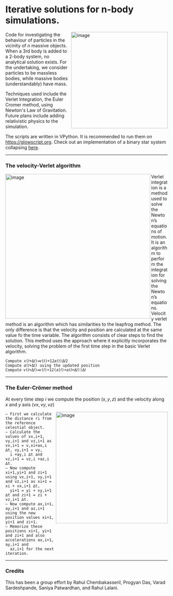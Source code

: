 
# Iterative solutions for n-body simulations.
<img height="300" alt="image" src="https://user-images.githubusercontent.com/76529011/185738668-57d533b5-40de-4d5d-92b7-d1c96ac2b5ba.png" align="right">


Code for investigating the behaviour of particles in the vicinity of $n$ massive objects. When a 3rd body is added to a 2-body system, no analytical solution exists. For the undertaking, we consider particles to be massless bodies, while massive bodies (understandably) have mass. 

Techniques used include the Verlet Integration, the Euler Cromer method, using Newton's Law of Gravitation. Future plans include adding relativistic physics to the simulation.

The scripts are written in VPython. It is recommended to run them on https://glowscript.org. Check out an implementation of a binary star system collapsing [here](https://www.glowscript.org/#/user/progyan.das/folder/MyPrograms/program/blackhoooole).

----------------------

### The velocity-Verlet algorithm
<img width="450" alt="image" src="https://user-images.githubusercontent.com/76529011/185738704-4d8c0f37-d331-4c7b-86a8-9953b1397a52.png" align="left">

Verlet integration is a method used to solve the Newton’s equations
of motion. It is an algorithm to perform the integration for solving
the Newton’s equations. Velocity verlet method is an algorithm which
has similarities to the leapfrog method. The only difference is that
the velocity and position are calculated at the same value fo the time
variable. The algorithm consists of clear steps to find the solution.
This method uses the approach where it explicitly incorporates the
velocity, solving the problem of the first time step in the basic Verlet
algorithm.


```
Compute 𝑥(𝑡+Δ𝑡)=𝑣(𝑡)+12𝑎(𝑡)Δ𝑡2
Compute 𝑎(𝑡+Δ𝑡) using the updated position
Compute 𝑣(𝑡+Δ𝑡)=𝑣(𝑡)+12(𝑎(𝑡)+𝑎(𝑡+Δ𝑡))Δ𝑡
 ```
 
 ------------------------
 
 
 
 ### The Euler-Crömer method
 
 At every time step $i$ we compute the position $(x, y, z)$ and the velocity along $x$ and $y$ axis $(vx, vy, vz)$

<img width="347" alt="image" align="right" src="https://user-images.githubusercontent.com/76529011/185739868-c3762986-5cfe-4cd0-bcdd-97d898140a12.png">


```
– First we calculate the distance ri from the reference celestial object.
– Calculate the values of vx,i+1, vy,i+1 and vz,i+1 as vx,i+1 = v,xi+ax,i ∆t, vy,i+1 = vy,
  i +ay,i ∆t and vz,i+1 = vz,i +az,i ∆t.
– Now compute xi+1,yi+1 and zi+1 using vx,i+1, vy,i+1 and vz,i+1 as xi+1 = xi + vx,i+1 ∆t, 
  yi+1 = yi + vy,i+1 ∆t and zi+1 = zi + vz,i+1 ∆t.
– Now compute ax,i+1, ay,i+1 and az,i+1 using the new position values xi+1, yi+1 and zi+1.
– Memorize these positions xi+1, yi+1 and zi+1 and also accelerations ax,i+1, ay,i+1 and 
  az,i+1 for the next iteration.
```
---------------------------

### Credits

This has been a group effort by Rahul Chembakasseril, Progyan Das, Varad Sardeshpande, Saniya Patwardhan, and Rahul Lalani.


